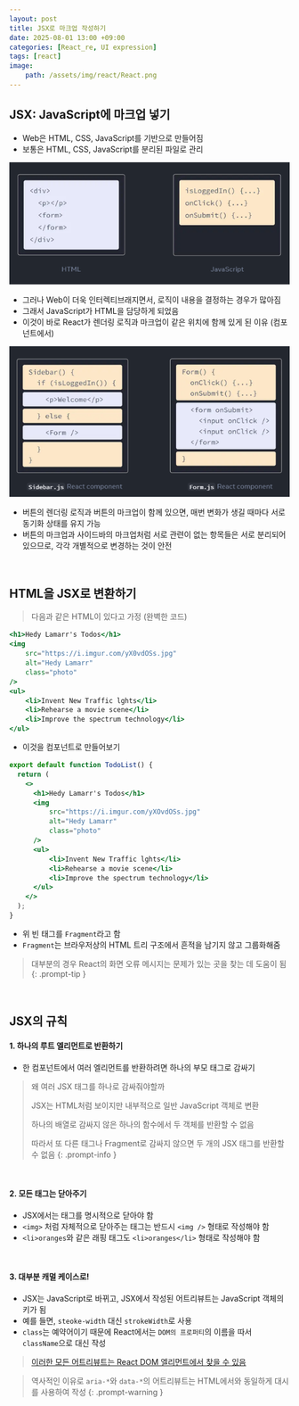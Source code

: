 ```yaml
---
layout: post
title: JSX로 마크업 작성하기
date: 2025-08-01 13:00 +09:00
categories: [React_re, UI expression]
tags: [react]
image:
    path: /assets/img/react/React.png
---
```


## JSX: JavaScript에 마크업 넣기

- Web은 HTML, CSS, JavaScript를 기반으로 만들어짐
- 보통은 HTML, CSS, JavaScript를 분리된 파일로 관리

![](/assets/img/react/react_re_03_01.png)

- 그러나 Web이 더욱 인터렉티브래지면서, 로직이 내용을 결정하는 경우가 많아짐
- 그래서 JavaScript가 HTML을 담당하게 되었음
- 이것이 바로 React가 렌더링 로직과 마크업이 같은 위치에 함께 있게 된 이유 (컴포넌트에서)

![](/assets/img/react/react_re_03_02.png)

- 버튼의 렌더링 로직과 버튼의 마크업이 함께 있으면, 매번 변화가 생길 때마다 서로 동기화 상태를 유지 가능
- 버튼의 마크업과 사이드바의 마크업처럼 서로 관련이 없는 항목들은 서로 분리되어 있으므로, 각각 개별적으로 변경하는 것이 안전

<br>

## HTML을 JSX로 변환하기

> 다음과 같은 HTML이 있다고 가정 (완벽한 코드)

```jsx
<h1>Hedy Lamarr's Todos</h1>
<img
    src="https://i.imgur.com/yX0vdOSs.jpg"
    alt="Hedy Lamarr"
    class="photo"
/>
<ul>
    <li>Invent New Traffic lghts</li>
    <li>Rehearse a movie scene</li>
    <li>Improve the spectrum technology</li>
</ul>
```

- 이것을 컴포넌트로 만들어보기

```jsx
export default function TodoList() {
  return (
    <>
      <h1>Hedy Lamarr's Todos</h1>
      <img
          src="https://i.imgur.com/yXOvdOSs.jpg"
          alt="Hedy Lamarr"
          class="photo"
      />
      <ul>
          <li>Invent New Traffic lghts</li>
          <li>Rehearse a movie scene</li>
          <li>Improve the spectrum technology</li>
      </ul>
    </>
  );
}
```

- 위 빈 태그를 `Fragment`라고 함
- `Fragment`는 브라우저상의 HTML 트리 구조에서 흔적을 남기지 않고 그룹화해줌

> 대부분의 경우 React의 화면 오류 메시지는 문제가 있는 곳을 찾는 데 도움이 됨
{: .prompt-tip }

<br>

## JSX의 규칙

#### 1. 하나의 루트 엘리먼트로 반환하기

- 한 컴포넌트에서 여러 엘리먼트를 반환하려면 하나의 부모 태그로 감싸기

> 왜 여러 JSX 태그를 하나로 감싸줘야할까
>
> JSX는 HTML처럼 보이지만 내부적으로 일반 JavaScript 객체로 변환
>
> 하나의 배열로 감싸지 않은 하나의 함수에서 두 객체를 반환할 수 없음
>
> 따라서 또 다른 태그나 Fragment로 감싸지 않으면 두 개의 JSX 태그를 반환할 수 없음
{: .prompt-info }

<br>

#### 2. 모든 태그는 닫아주기

- JSX에서는 태그를 명시적으로 닫아야 함
- `<img>` 처럼 자체적으로 닫아주는 태그는 반드시 `<img />` 형태로 작성해야 함
- `<li>oranges`와 같은 래핑 태그도 `<li>oranges</li>` 형태로 작성해야 함

<br>

#### 3. 대부분 캐멀 케이스로!

- JSX는 JavaScript로 바뀌고, JSX에서 작성된 어트리뷰트는 JavaScript 객체의 키가 됨
- 예를 들면, `steoke-width` 대신 `strokeWidth`로 사용
- `class`는 예약어이기 때문에 React에서는 `DOM의 프로퍼티`의 이름을 따서 `className`으로 대신 작성

> [이러한 모든 어트리뷰트는 React DOM 엘리먼트에서 찾을 수 있음](https://ko.react.dev/reference/react-dom/components/common)

> 역사적인 이유로 `aria-*`와 `data-*`의 어트리뷰트는 HTML에서와 동일하게 대시를 사용하여 작성
{: .prompt-warning }
